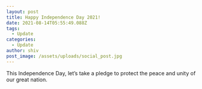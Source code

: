 ```yaml
---
layout: post
title: Happy Independence Day 2021!
date: 2021-08-14T05:55:49.088Z
tags:
  - Update
categories:
  - Update
author: shiv
post_image: /assets/uploads/social_post.jpg
---
```

This Independence Day, let’s take a pledge to protect the peace and unity of our great nation.
